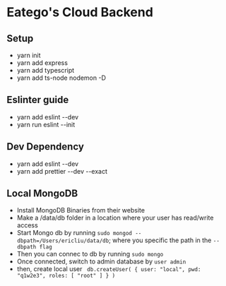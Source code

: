 # Eatego's Cloud Backend

## Setup

* yarn init
* yarn add express
* yarn add typescript
* yarn add ts-node nodemon -D

## Eslinter guide

* yarn add eslint --dev
* yarn run eslint --init

## Dev Dependency

* yarn add eslint --dev
* yarn add prettier --dev --exact

## Local MongoDB

* Install MongoDB Binaries from their website
* Make a /data/db folder in a location where your user has read/write access
* Start Mongo db by running `sudo mongod --dbpath=/Users/ericliu/data/db`; where you specific the path in the `--dbpath flag`
* Then you can connec to db by running `sudo mongo`
* Once connected, switch to admin database by `user admin`
* then, create local user `
db.createUser(
  {
    user: "local",
    pwd: "q1w2e3",
    roles: [ "root" ]
  }
)`

